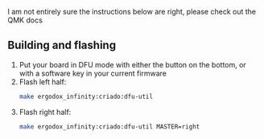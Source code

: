 I am not entirely sure the instructions below are right, please check out the QMK docs

## Building and flashing

1. Put your board in DFU mode with either the button on the bottom, or with a software key in your current firmware
2. Flash left half:
    ```bash
    make ergodox_infinity:criado:dfu-util
    ```
3. Flash right half:
    ```bash
    make ergodox_infinity:criado:dfu-util MASTER=right
    ```
